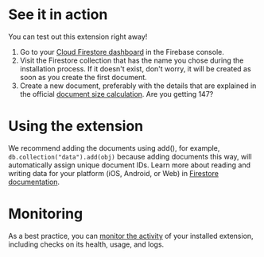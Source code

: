 # See it in action

You can test out this extension right away!

  1. Go to your [Cloud Firestore dashboard][1] in the Firebase console.
  2. Visit the Firestore collection that has the name you chose during the installation process. If it doesn't exist, don't worry, it will be created as soon as you create the first document.
  3. Create a new document, preferably with the details that are explained in the official [document size calculation][2]. Are you getting 147?

# Using the extension

We recommend adding the documents using add(), for example, `db.collection("data").add(obj)` because adding documents this way, will automatically assign unique document IDs. Learn more about reading and writing data for your platform (iOS, Android, or Web) in [Firestore documentation][3].

# Monitoring

As a best practice, you can [monitor the activity][4] of your installed extension, including checks on its health, usage, and logs.

[1]: https://console.firebase.google.com/project/${param:PROJECT_ID}/firestore/data/
[2]: https://firebase.google.com/docs/firestore/storage-size#document-size
[3]: https://firebase.google.com/docs/firestore
[4]: https://firebase.google.com/docs/extensions/manage-installed-extensions#monitor
